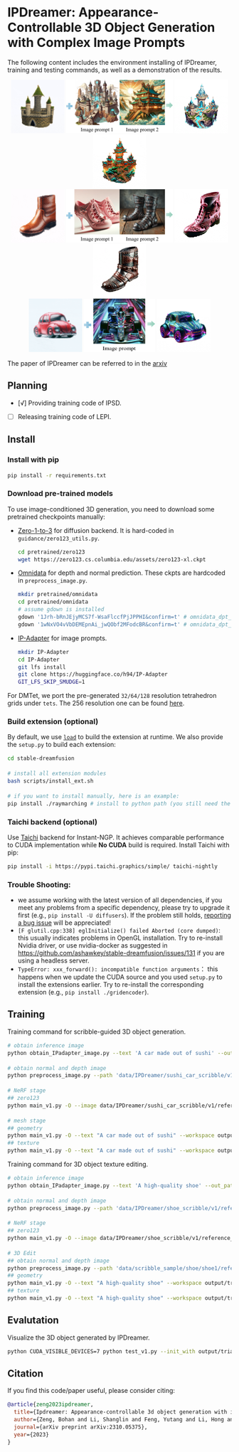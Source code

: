 # IPDreamer: Appearance-Controllable 3D Object Generation with Complex Image Prompts

The following content includes the environment installing of IPDreamer, training and testing commands, as well as a demonstration of the results.

<p align="center">
<img src="assets/castle_s1.gif" width="120" height="120"> <img src="assets/castle_IPs.png" width="240" height="120"> <img src="assets/castle1.gif" width="120" height="120"> <img src="assets/castle2.gif" width="120" height="120"> 
<br/>
<img src="assets/shoe_s1.gif" width="120" height="120"> <img src="assets/shoe_IPs.png" width="240" height="120"> <img src="assets/shoe1.gif" width="120" height="120"> <img src="assets/shoe2.gif" width="120" height="120"> 
<br/>
<img src="assets/car_s1.gif" width="120" height="120"> <img src="assets/car_IPs.png" width="160" height="120"> <img src="assets/car.gif" width="120" height="120">
</p>

The paper of IPDreamer can be referred to in the [arxiv](https://arxiv.org/pdf/2310.05375.pdf)


## Planning
  - [√] Providing training code of IPSD.
  - [ ] Releasing training code of LEPI.


## Install

### Install with pip

```bash
pip install -r requirements.txt
```

### Download pre-trained models

To use image-conditioned 3D generation, you need to download some pretrained checkpoints manually:
* [Zero-1-to-3](https://github.com/cvlab-columbia/zero123) for diffusion backend.
    It is hard-coded in `guidance/zero123_utils.py`.
    ```bash
    cd pretrained/zero123
    wget https://zero123.cs.columbia.edu/assets/zero123-xl.ckpt
    ```
* [Omnidata](https://github.com/EPFL-VILAB/omnidata/tree/main/omnidata_tools/torch) for depth and normal prediction.
    These ckpts are hardcoded in `preprocess_image.py`.
    ```bash
    mkdir pretrained/omnidata
    cd pretrained/omnidata
    # assume gdown is installed
    gdown '1Jrh-bRnJEjyMCS7f-WsaFlccfPjJPPHI&confirm=t' # omnidata_dpt_depth_v2.ckpt
    gdown '1wNxVO4vVbDEMEpnAi_jwQObf2MFodcBR&confirm=t' # omnidata_dpt_normal_v2.ckpt
    ```
* [IP-Adapter](https://github.com/tencent-ailab/IP-Adapter) for image prompts.
    ```bash
    mkdir IP-Adapter
    cd IP-Adapter
    git lfs install
    git clone https://huggingface.co/h94/IP-Adapter
    GIT_LFS_SKIP_SMUDGE=1
    ```

For DMTet, we port the pre-generated `32/64/128` resolution tetrahedron grids under `tets`.
The 256 resolution one can be found [here](https://drive.google.com/file/d/1lgvEKNdsbW5RS4gVxJbgBS4Ac92moGSa/view?usp=sharing).

### Build extension (optional)
By default, we use [`load`](https://pytorch.org/docs/stable/cpp_extension.html#torch.utils.cpp_extension.load) to build the extension at runtime.
We also provide the `setup.py` to build each extension:
```bash
cd stable-dreamfusion

# install all extension modules
bash scripts/install_ext.sh

# if you want to install manually, here is an example:
pip install ./raymarching # install to python path (you still need the raymarching/ folder, since this only installs the built extension.)
```

### Taichi backend (optional)
Use [Taichi](https://github.com/taichi-dev/taichi) backend for Instant-NGP. It achieves comparable performance to CUDA implementation while **No CUDA** build is required. Install Taichi with pip:
```bash
pip install -i https://pypi.taichi.graphics/simple/ taichi-nightly
```

### Trouble Shooting:
* we assume working with the latest version of all dependencies, if you meet any problems from a specific dependency, please try to upgrade it first (e.g., `pip install -U diffusers`). If the problem still holds, [reporting a bug issue](https://github.com/ashawkey/stable-dreamfusion/issues/new?assignees=&labels=bug&template=bug_report.yaml&title=%3Ctitle%3E) will be appreciated!
* `[F glutil.cpp:338] eglInitialize() failed Aborted (core dumped)`: this usually indicates problems in OpenGL installation. Try to re-install Nvidia driver, or use nvidia-docker as suggested in https://github.com/ashawkey/stable-dreamfusion/issues/131 if you are using a headless server.
* `TypeError: xxx_forward(): incompatible function arguments`： this happens when we update the CUDA source and you used `setup.py` to install the extensions earlier. Try to re-install the corresponding extension (e.g., `pip install ./gridencoder`).


## Training

Training command for scribble-guided 3D object generation.

```bash
# obtain inference image
python obtain_IPadapter_image.py --text 'A car made out of sushi' --out_path data/IPDreamer/sushi_car_scribble/v1/ --scribble_img_path data/scribble_sample/sushi_car/v1.png

# obtain normal and depth image
python preprocess_image.py --path 'data/IPDreamer/sushi_car_scribble/v1/reference.png'

# NeRF stage
## zero123
python main_v1.py -O --image data/IPDreamer/sushi_car_scribble/v1/reference_rgba.png --workspace output/trial_zero123 --iters 5000 --zero123_ckpt pretrained/zero123/zero123-xl.ckpt --sd_version 2.1

# mesh stage
## geometry
python main_v1.py -O --text "A car made out of sushi" --workspace output/trial_dmtet_geo --dmtet --iters 10000 --init_with output/trial_zero123/checkpoints/df.pth --sd_version 2.1 --ip_adapter --ip_adapter_ref_img data/IPDreamer/sushi_car_scribble/v1/reference_normal.png --ip_adapter_ang_scal 180 --ip_adapter_sds_epoch 0 --lambda_normal 1 --ip_adapter_cfg 100 --guidance_scale 100 --ip_adapter_geometry --guidance KKK
## texture
python main_v1.py -O --text "A car made out of sushi" --workspace output/trial_dmtet_tex --dmtet --iters 15000 --init_with output/trial_dmtet_geo/checkpoints/df.pth --sd_version 2.1 --ip_adapter --ip_adapter_ref_img data/IPDreamer/sushi_car_scribble/v1/reference.png --ip_adapter_ang_scal 180 --ip_adapter_sds_epoch 0 --lambda_normal 1 --ip_adapter_cfg 100 --guidance_scale 100 --ip_adapter_prompt_delta --guidance KKK
```

Training command for 3D object texture editing.

```bash
# obtain inference image
python obtain_IPadapter_image.py --text 'A high-quality shoe' --out_path data/IPDreamer/shoe_scribble/v1/ --scribble_img_path data/scribble_sample/shoe/v1.png

# obtain normal and depth image
python preprocess_image.py --path 'data/IPDreamer/shoe_scribble/v1/reference.png'

# NeRF stage
## zero123
python main_v1.py -O --image data/IPDreamer/shoe_scribble/v1/reference_rgba.png --workspace output/trial_zero123 --iters 5000 --zero123_ckpt pretrained/zero123/zero123-xl.ckpt --sd_version 2.1

# 3D Edit
## obtain normal and depth image
python preprocess_image.py --path 'data/scribble_sample/shoe/shoe1/reference.png'
## geometry
python main_v1.py -O --text "A high-quality shoe" --workspace output/trial_dmtet_geo --dmtet --iters 10000 --init_with output/trial_zero123/checkpoints/df.pth --sd_version 2.1 --ip_adapter --ip_adapter_ref_img data/scribble_sample/shoe/shoe1/reference_normal.png --ip_adapter_ang_scal 180 --ip_adapter_sds_epoch 0 --lambda_normal 1 --ip_adapter_cfg 100 --guidance_scale 100 --ip_adapter_geometry --guidance KKK
## texture
python main_v1.py -O --text "A high-quality shoe" --workspace output/trial_dmtet_tex --dmtet --iters 15000 --init_with output/trial_dmtet_geo/checkpoints/df.pth --sd_version 2.1 --ip_adapter --ip_adapter_ref_img data/scribble_sample/shoe/shoe1/reference.png --ip_adapter_ang_scal 180 --ip_adapter_sds_epoch 0 --lambda_normal 1 --ip_adapter_cfg 100 --guidance_scale 100 --ip_adapter_prompt_delta --guidance KKK

```


## Evalutation

Visualize the 3D object generated by IPDreamer.

```bash
python CUDA_VISIBLE_DEVICES=7 python test_v1.py --init_with output/trial_dmtet_tex/checkpoints/df.pth --dmtet --lambda_normal 1 --default_radius 2.8 --default_azimuth -45 --default_polar 80 --ip_video 
```


## Citation
If you find this code/paper useful, please consider citing:

```bibtex
@article{zeng2023ipdreamer,
  title={Ipdreamer: Appearance-controllable 3d object generation with image prompts},
  author={Zeng, Bohan and Li, Shanglin and Feng, Yutang and Li, Hong and Gao, Sicheng and Liu, Jiaming and Li, Huaxia and Tang, Xu and Liu, Jianzhuang and Zhang, Baochang},
  journal={arXiv preprint arXiv:2310.05375},
  year={2023}
}
```
